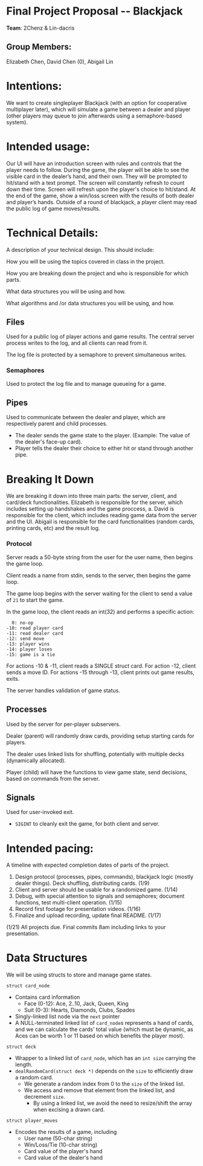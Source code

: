 # Final Project Proposal -- Blackjack

**Team**:  2Chenz & Lin-dacris 
## Group Members:

Elizabeth Chen, David Chen (0), Abigail Lin
       
# Intentions:

We want to create singleplayer Blackjack (with an option for cooperative
multiplayer later), which will simulate a game between a dealer and player
(other players may queue to join afterwards using a semaphore-based system).
    
# Intended usage:

Our UI will have an introduction screen with rules and controls that the player
needs to follow. During the game, the player will be able to see the visible
card in the dealer’s hand, and their own. They will be prompted to hit/stand
with a text prompt. The screen will constantly refresh to count down their time.
Screen will refresh upon the player's choice to hit/stand. At the end of the
game, show a win/loss screen with the results of both dealer and player’s hands.
Outside of a round of blackjack, a player client may read the public log of game
moves/results.

  
# Technical Details:

A description of your technical design. This should include:

How you will be using the topics covered in class in the project.

How you are breaking down the project and who is responsible for which parts.

What data structures you will be using and how.

What algorithms and /or data structures you will be using, and how.

## Files
Used for a public log of player actions and game results. The central server
process writes to the log, and all clients can read from it.

The log file is protected by a semaphore to prevent simultaneous writes.

### Semaphores

Used to protect the log file and to manage queueing for a game.

## Pipes

Used to communicate between the dealer and player, which are respectively parent
and child processes.
- The dealer sends the game state to the player. (Example: The value of the
  dealer's face-up card).
- Player tells the dealer their choice to either hit or stand through another pipe.

# Breaking It Down
We are breaking it down into three main parts: the server, client, and card/deck functionalities. Elizabeth is responsible for the server, which includes setting up handshakes and the game proccess, a. David is responsible for the client, which includes reading game data from the server and the UI. Abigail is responsible for the card functionalities (random cards, printing cards, etc) and the result log.
### Protocol
Server reads a 50-byte string from the user for the user name, then begins the game loop.

Client reads a name from stdin, sends to the server, then begins the game loop.

The game loop begins with the server waiting for the client to send a value of `21` to start the game.

In the game loop, the client reads an int(32) and performs a specific action:
```
  0: no-op
-10: read player card
-11: read dealer card
-12: send move
-13: player wins
-14: player loses
-15: game is a tie
```
For actions -10 & -11, client reads a SINGLE struct card.
For action -12, client sends a move ID.
For actions -15 through -13, client prints out game results, exits.

The server handles validation of game status.

## Processes

Used by the server for per-player subservers.

Dealer (parent) will randomly draw cards, providing setup starting cards for players.

The dealer uses linked lists for shuffling, potentially with multiple decks (dynamically allocated).

Player (child) will have the functions to view game state, send decisions, based on commands from the server.

## Signals

Used for user-invoked exit.

- `SIGINT` to cleanly exit the game, for both client and server.


# Intended pacing:

A timeline with expected completion dates of parts of the project.

1. Design protocol (processes, pipes, commands), blackjack logic (mostly dealer things). Deck shuffling, distributing cards. (1/9)
2. Client and server should be usable for a randomized game. (1/14)
3. Debug, with special attention to signals and semaphores; document functions, test multi-client operation. (1/15)
4. Record first footage for presentation videos. (1/16)
5. Finalize and upload recording, update final README. (1/17)

(1/21) All projects due. Final commits 8am including links to your presentation.

# Data Structures
We will be using structs to store and manage game states.

`struct card_node`
- Contains card information
  - Face (0-12): Ace, 2..10, Jack, Queen, King
  - Suit (0-3): Hearts, Diamonds, Clubs, Spades
- Singly-linked list node via the `next` pointer
- A NULL-terminated linked list of `card_node`s represents a hand of cards, and we can calculate the cards' total value (which must be dynamic, as Aces can be worth 1 or 11 based on which benefits the player most).


`struct deck`
- Wrapper to a linked list of `card_node`, which has an `int size` carrying the length.
- `dealRandomCard(struct deck *)` depends on the `size` to efficiently draw a random card.
  - We generate a random index from 0 to the `size` of the linked list.
  - We access and remove that element from the linked list, and decrement `size`.
    - By using a linked list, we avoid the need to resize/shift the array when excising a drawn card.

`struct player_moves`
- Encodes the results of a game, including
  - User name (50-char string)
  - Win/Loss/Tie (10-char string)
  - Card value of the player's hand
  - Card value of the dealer's hand
